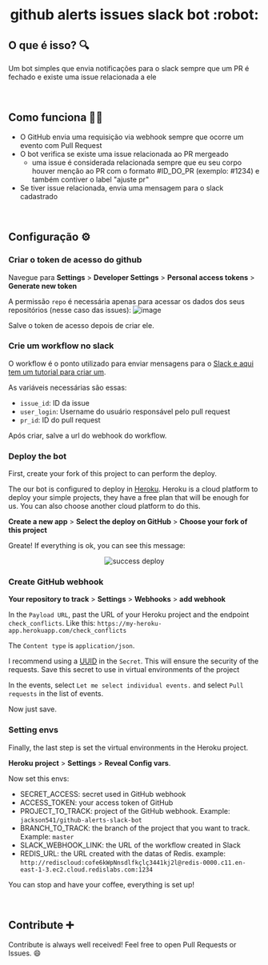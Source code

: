 <h1 align='center' >github alerts issues slack bot :robot: </h1>


## O que é isso? :mag: 
Um bot simples que envia notificações para o slack sempre que um PR é fechado e existe uma issue relacionada a ele

<br>

## Como funciona :factory_worker: 
- O GitHub envia uma requisição via webhook sempre que ocorre um evento com Pull Request
- O bot verifica se existe uma issue relacionada ao PR mergeado
  - uma issue é considerada relacionada sempre que eu seu corpo houver menção ao PR com o formato #ID_DO_PR (exemplo: #1234) e também contiver o label "ajuste pr"
- Se tiver issue relacionada, envia uma mensagem para o slack cadastrado

<br>

## Configuração :gear:
### Criar o token de acesso do github
Navegue para **Settings** > **Developer Settings** > **Personal access tokens** > **Generate new token**

A permissão `repo` é necessária apenas para acessar os dados dos seus repositórios (nesse caso das issues):
![image](https://user-images.githubusercontent.com/40877357/149664862-d9247ea9-17d3-4f70-8dbc-7b936cd05be7.png)

Salve o token de acesso depois de criar ele.

### Crie um workflow no slack
O workflow é o ponto utilizado para enviar mensagens para o [Slack e aqui tem um tutorial para criar um](https://slack.com/help/articles/360035692513-Guide-to-Workflow-Builder).

As variáveis necessárias são essas:
- `issue_id`: ID da issue
- `user_login`: Username do usuário responsável pelo pull request
- `pr_id`: ID do pull request

Após criar, salve a url do webhook do workflow.

### Deploy the bot
First, create your fork of this project to can perform the deploy.

The our bot is configured to deploy in [Heroku](https://www.heroku.com/). 
Heroku is a cloud platform to deploy your simple projects, they have a free plan that will be enough for us.
You can also choose another cloud platform to do this.

**Create a new app** > **Select the deploy on GitHub** > **Choose your fork of this project**

Greate! If everything is ok, you can see this message:

<div align='center'>
  <img src='https://user-images.githubusercontent.com/40877357/149665992-a61d9617-3c3e-44f4-bbdf-68e3efb011b1.png' alt='success deploy'>
</div>

### Create GitHub webhook
**Your repository to track** > **Settings** > **Webhooks** > **add webhook**

In the `Payload URL`, past the URL of your Heroku project and the endpoint `check_conflicts`. Like this: `https://my-heroku-app.herokuapp.com/check_conflicts`

The `Content type` is `application/json`.

I recommend using a [UUID](https://www.uuidgenerator.net/) in the `Secret`. This will ensure the security of the requests. 
Save this secret to use in virtual environments of the project

In the events, select `Let me select individual events.` and select `Pull requests` in the list of events.

Now just save.

### Setting envs
Finally, the last step is set the virtual environments in the Heroku project.

**Heroku project** > **Settings** > **Reveal Config vars**.

Now set this envs:
- SECRET_ACCESS: secret used in GitHub webhook
- ACCESS_TOKEN: your access token of GitHub
- PROJECT_TO_TRACK: project of the GitHub webhook. Example: `jackson541/github-alerts-slack-bot`
- BRANCH_TO_TRACK: the branch of the project that you want to track. Example: `master`
- SLACK_WEBHOOK_LINK: the URL of the workflow created in Slack
- REDIS_URL: the URL created with the datas of Redis. example: `http://rediscloud:cofe6kWpNnsdlfkçlç3441kj2l@redis-0000.c11.en-east-1-3.ec2.cloud.redislabs.com:1234`

You can stop and have your coffee, everything is set up!

<br>

## Contribute :heavy_plus_sign: 
Contribute is always well received! Feel free to open Pull Requests or Issues. :smile: 



